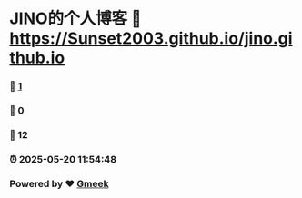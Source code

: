 # JINO的个人博客 :link: https://Sunset2003.github.io/jino.github.io 
### :page_facing_up: [1](https://Sunset2003.github.io/jino.github.io/tag.html) 
### :speech_balloon: 0 
### :hibiscus: 12 
### :alarm_clock: 2025-05-20 11:54:48 
### Powered by :heart: [Gmeek](https://github.com/Meekdai/Gmeek)
